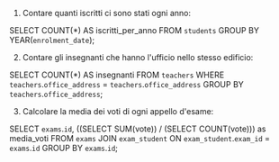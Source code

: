 1. Contare quanti iscritti ci sono stati ogni anno:

SELECT COUNT(*) AS iscritti_per_anno
FROM `students`
GROUP BY YEAR(`enrolment_date`);

2. Contare gli insegnanti che hanno l'ufficio nello stesso edificio:

SELECT COUNT(*) AS insegnanti
FROM `teachers`
WHERE `teachers`.`office_address` = `teachers`.`office_address`
GROUP BY `teachers`.`office_address`;

3. Calcolare la media dei voti di ogni appello d'esame:

SELECT `exams`.`id`, ((SELECT SUM(vote)) / (SELECT COUNT(vote))) as media_voti
FROM `exams`
JOIN `exam_student`
ON `exam_student`.`exam_id` = `exams`.`id`
GROUP BY `exams`.`id`;